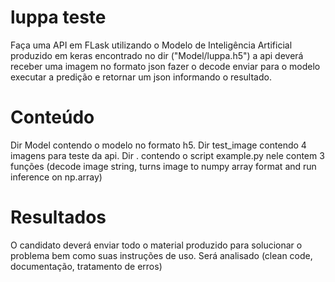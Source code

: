 # luppa teste
 
Faça uma API em FLask utilizando o Modelo de Inteligência Artificial produzido em keras encontrado no dir ("Model/luppa.h5")
a api deverá receber uma imagem no formato json fazer o decode enviar para o modelo executar a predição e retornar um json informando o resultado.

# Conteúdo
Dir Model contendo o modelo no formato h5.
Dir test_image contendo 4 imagens para teste da api.
Dir . contendo o script example.py nele contem 3 funções (decode image string, turns image to numpy array format and run inference on np.array)

# Resultados
O candidato deverá enviar todo o material produzido para solucionar o problema bem como suas instruções de uso.
Será analisado (clean code, documentação, tratamento de erros)
